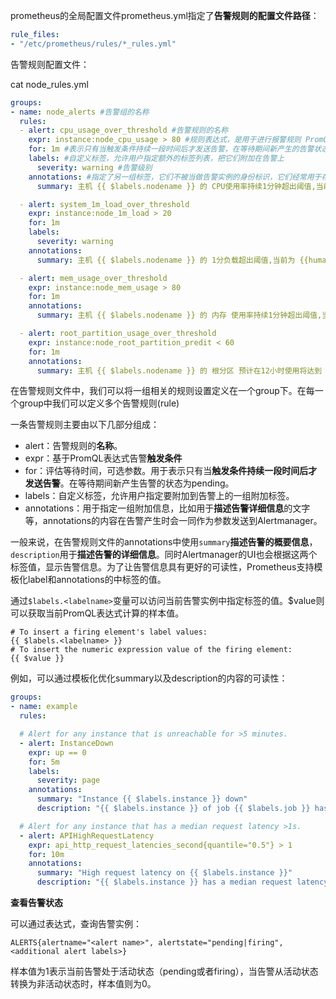 prometheus的全局配置文件prometheus.yml指定了**告警规则的配置文件路径**：

```yaml
rule_files:
- "/etc/prometheus/rules/*_rules.yml"
```

告警规则配置文件：

cat node_rules.yml

```yaml
groups:
- name: node_alerts #告警组的名称
  rules:
  - alert: cpu_usage_over_threshold #告警规则的名称
    expr: instance:node_cpu_usage > 80 #规则表达式，是用于进行报警规则 PromQL 查询语句
    for: 1m #表示只有当触发条件持续一段时间后才发送告警，在等待期间新产生的告警状态为pending
    labels: #自定义标签，允许用户指定额外的标签列表，把它们附加在告警上
      severity: warning #告警级别
    annotations: #指定了另一组标签，它们不被当做告警实例的身份标识，它们经常用于存储一些额外的信息，用于报警信息的展示之类的
      summary: 主机 {{ $labels.nodename }} 的 CPU使用率持续1分钟超出阈值,当前为 {{humanize $value}} %

  - alert: system_1m_load_over_threshold
    expr: instance:node_1m_load > 20
    for: 1m
    labels:
      severity: warning
    annotations:
      summary: 主机 {{ $labels.nodename }} 的 1分负载超出阈值,当前为 {{humanize $value}}

  - alert: mem_usage_over_threshold
    expr: instance:node_mem_usage > 80
    for: 1m
    annotations:
      summary: 主机 {{ $labels.nodename }} 的 内存 使用率持续1分钟超出阈值,当前为 {{humanize $value}} %

  - alert: root_partition_usage_over_threshold
    expr: instance:node_root_partition_predit < 60
    for: 1m
    annotations:
      summary: 主机 {{ $labels.nodename }} 的 根分区 预计在12小时使用将达到 {{humanize $value}}GB,超出当前可用空间，请及时扩容!
```



在告警规则文件中，我们可以将一组相关的规则设置定义在一个group下。在每一个group中我们可以定义多个告警规则(rule)

一条告警规则主要由以下几部分组成：

- alert：告警规则的**名称**。
- expr：基于PromQL表达式告警**触发条件**
- for：评估等待时间，可选参数。用于表示只有当**触发条件持续一段时间后才发送告警**。在等待期间新产生告警的状态为pending。
- labels：自定义标签，允许用户指定要附加到告警上的一组附加标签。
- annotations：用于指定一组附加信息，比如用于**描述告警详细信息**的文字等，annotations的内容在告警产生时会一同作为参数发送到Alertmanager。



一般来说，在告警规则文件的annotations中使用`summary`**描述告警的概要信息**，`description`用于**描述告警的详细信息**。同时Alertmanager的UI也会根据这两个标签值，显示告警信息。为了让告警信息具有更好的可读性，Prometheus支持模板化label和annotations的中标签的值。

通过`$labels.<labelname>`变量可以访问当前告警实例中指定标签的值。$value则可以获取当前PromQL表达式计算的样本值。

```
# To insert a firing element's label values:
{{ $labels.<labelname> }}
# To insert the numeric expression value of the firing element:
{{ $value }}
```

例如，可以通过模板化优化summary以及description的内容的可读性：

```yaml
groups:
- name: example
  rules:

  # Alert for any instance that is unreachable for >5 minutes.
  - alert: InstanceDown
    expr: up == 0
    for: 5m
    labels:
      severity: page
    annotations:
      summary: "Instance {{ $labels.instance }} down"
      description: "{{ $labels.instance }} of job {{ $labels.job }} has been down for more than 5 minutes."

  # Alert for any instance that has a median request latency >1s.
  - alert: APIHighRequestLatency
    expr: api_http_request_latencies_second{quantile="0.5"} > 1
    for: 10m
    annotations:
      summary: "High request latency on {{ $labels.instance }}"
      description: "{{ $labels.instance }} has a median request latency above 1s (current value: {{ $value }}s)"
```

**查看告警状态**

可以通过表达式，查询告警实例：

```
ALERTS{alertname="<alert name>", alertstate="pending|firing", <additional alert labels>}
```

样本值为1表示当前告警处于活动状态（pending或者firing），当告警从活动状态转换为非活动状态时，样本值则为0。
